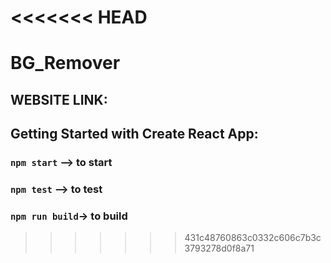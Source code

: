 <<<<<<< HEAD
=======
# BG_Remover

## WEBSITE LINK:

## Getting Started with Create React App:

### `npm start` --> to start

### `npm test` --> to test

### `npm run build`-> to build
>>>>>>> 431c48760863c0332c606c7b3c3793278d0f8a71
